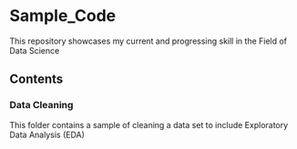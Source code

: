 # Sample_Code
This repository showcases my current and progressing skill in the Field of Data Science

## Contents

### Data Cleaning
This folder contains a sample of cleaning a data set to include Exploratory Data Analysis (EDA) 
